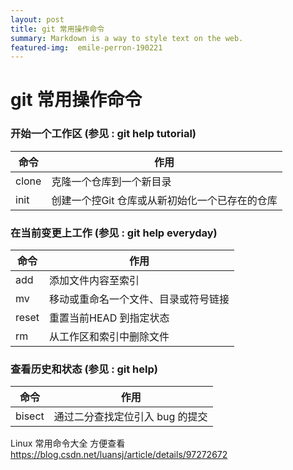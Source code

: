 ```yaml
---
layout: post
title: git 常用操作命令
summary: Markdown is a way to style text on the web.
featured-img:  emile-perron-190221
---
```


# git 常用操作命令



### 开始一个工作区 (参见	: git help tutorial)



命令|作用
--|--
clone|克隆一个仓库到一个新目录
init|创建一个控Git	仓库或从新初始化一个已存在的仓库

### 在当前变更上工作	(参见	: git help everyday)



命令|作用
--|--
add|添加文件内容至索引
mv|移动或重命名一个文件、目录或符号链接
reset|重置当前HEAD	到指定状态
rm|从工作区和索引中删除文件

### 查看历史和状态	(参见	: git help)



命令|作用
--|--
bisect|通过二分查找定位引入	bug	的提交

Linux 常用命令大全   方便查看   <https://blog.csdn.net/luansj/article/details/97272672>

